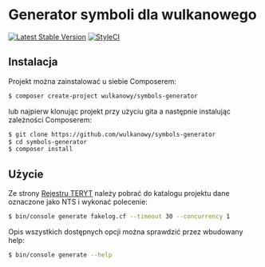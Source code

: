 # Generator symboli dla wulkanowego

[![Latest Stable Version](https://poser.pugx.org/wulkanowy/symbols-generator/version?format=flat-square)](https://packagist.org/packages/wulkanowy/symbols-generator)
[![StyleCI](https://styleci.io/repos/88377290/shield?branch=master)](https://styleci.io/repos/88377290)

## Instalacja

Projekt można zainstalować u siebie Composerem:

```bash
$ composer create-project wulkanowy/symbols-generator
```

lub najpierw klonując projekt przy użyciu gita a następnie instalując zależności Composerem:

```bash
$ git clone https://github.com/wulkanowy/symbols-generator
$ cd symbols-generator
$ composer install
```

## Użycie

Ze strony [Rejestru TERYT](http://eteryt.stat.gov.pl/eTeryt/rejestr_teryt/udostepnianie_danych/baza_teryt/uzytkownicy_indywidualni/pobieranie/pliki_pelne.aspx)
należy pobrać do katalogu projektu dane oznaczone jako NTS i wykonać polecenie:

```bash
$ bin/console generate fakelog.cf --timeout 30 --concurrency 1
```

Opis wszystkich dostępnych opcji można sprawdzić przez wbudowany help: 
```bash
$ bin/console generate --help
```
